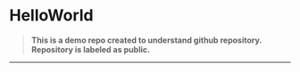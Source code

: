 # HelloWorld
> **This is a demo repo created to understand github repository. Repository is labeled as public.**
---

